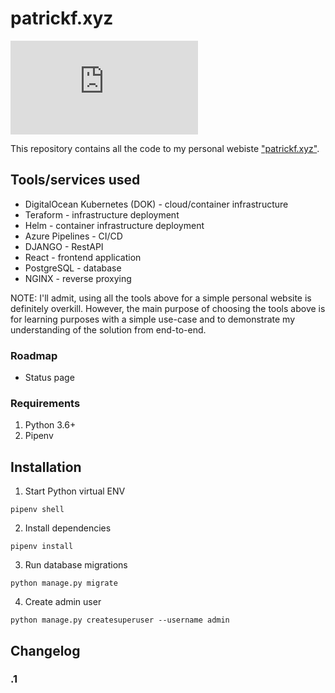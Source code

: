 # patrickf.xyz
[![Build Status](https://dev.azure.com/freemanpd36/freemanpd36/_apis/build/status/freemanpd.patrickf.xyz?branchName=master)](https://dev.azure.com/freemanpd36/freemanpd36/_build/latest?definitionId=1&branchName=master)

This repository contains all the code to my personal webiste ["patrickf.xyz"](https://www.patrickf.xyz/).

## Tools/services used
* DigitalOcean Kubernetes (DOK) - cloud/container infrastructure
* Teraform - infrastructure deployment
* Helm - container infrastructure deployment
* Azure Pipelines - CI/CD
* DJANGO - RestAPI
* React - frontend application
* PostgreSQL - database
* NGINX - reverse proxying

NOTE: I'll admit, using all the tools above for a simple personal website is definitely overkill. However, the main purpose of choosing the tools above is for learning purposes with a simple use-case and to demonstrate my understanding of the solution from end-to-end.

### Roadmap
* Status page

### Requirements
1. Python 3.6+
1. Pipenv 

## Installation
1. Start Python virtual ENV
```
pipenv shell
```
2. Install dependencies
```
pipenv install
```
3. Run database migrations
```
python manage.py migrate
```
4. Create admin user
```
python manage.py createsuperuser --username admin
```

## Changelog

### .1

